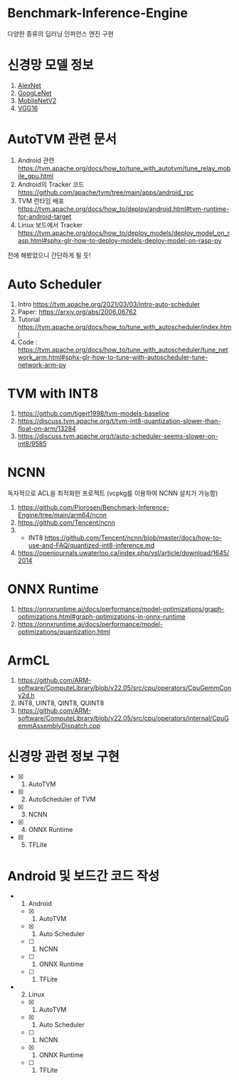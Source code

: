 # Benchmark-Inference-Engine
다양한 종류의 딥러닝 인퍼런스 엔진 구현

# 신경망 모델 정보

1. [AlexNet](https://pytorch.org/hub/pytorch_vision_alexnet/)
2. [GoogLeNet](https://pytorch.org/hub/pytorch_vision_googlenet/)
3. [MobileNetV2](https://pytorch.org/hub/pytorch_vision_mobilenet_v2/)
4. [VGG16](https://pytorch.org/hub/pytorch_vision_vgg/)

# AutoTVM 관련 문서

1. Android 관련 https://tvm.apache.org/docs/how_to/tune_with_autotvm/tune_relay_mobile_gpu.html
2. Android의 Tracker 코드 https://github.com/apache/tvm/tree/main/apps/android_rpc
3. TVM 런타임 배포 https://tvm.apache.org/docs/how_to/deploy/android.html#tvm-runtime-for-android-target
4. Linux 보드에서 Tracker https://tvm.apache.org/docs/how_to/deploy_models/deploy_model_on_rasp.html#sphx-glr-how-to-deploy-models-deploy-model-on-rasp-py

전에 해봤었으니 간단하게 될 듯!

# Auto Scheduler

1. Intro https://tvm.apache.org/2021/03/03/intro-auto-scheduler
2. Paper: https://arxiv.org/abs/2006.06762
3. Tutorial https://tvm.apache.org/docs/how_to/tune_with_autoscheduler/index.html
4. Code : https://tvm.apache.org/docs/how_to/tune_with_autoscheduler/tune_network_arm.html#sphx-glr-how-to-tune-with-autoscheduler-tune-network-arm-py

# TVM with INT8

1. https://github.com/tigert1998/tvm-models-baseline
2. https://discuss.tvm.apache.org/t/tvm-int8-quantization-slower-than-float-on-arm/13284
3. https://discuss.tvm.apache.org/t/auto-scheduler-seems-slower-on-int8/9585

# NCNN 

독자적으로 ACL을 최적화한 프로젝트 (vcpkg를 이용하여 NCNN 설치가 가능함)

1. https://github.com/Piorosen/Benchmark-Inference-Engine/tree/main/arm64/ncnn
2. https://github.com/Tencent/ncnn
3. - INT8 https://github.com/Tencent/ncnn/blob/master/docs/how-to-use-and-FAQ/quantized-int8-inference.md
4. https://openjournals.uwaterloo.ca/index.php/vsl/article/download/1645/2014

# ONNX Runtime

1. https://onnxruntime.ai/docs/performance/model-optimizations/graph-optimizations.html#graph-optimizations-in-onnx-runtime
2. https://onnxruntime.ai/docs/performance/model-optimizations/quantization.html

# ArmCL 

1. https://github.com/ARM-software/ComputeLibrary/blob/v22.05/src/cpu/operators/CpuGemmConv2d.h
2. INT8, UINT8, QINT8, QUINT8
3. https://github.com/ARM-software/ComputeLibrary/blob/v22.05/src/cpu/operators/internal/CpuGemmAssemblyDispatch.cpp


# 신경망 관련 정보 구현 
- [x] 1. AutoTVM
- [x] 2. AutoScheduler of TVM 
- [x] 3. NCNN
- [x] 4. ONNX Runtime
- [x] 5. TFLite

# Android 및 보드간 코드 작성
- 1. Android
  - [x] 1. AutoTVM
  - [x] 1. Auto Scheduler
  - [ ] 1. NCNN
  - [ ] 1. ONNX Runtime
  - [ ] 1. TFLite
- 2. Linux
  - [x] 1. AutoTVM
  - [x] 1. Auto Scheduler
  - [ ] 1. NCNN
  - [x] 1. ONNX Runtime
  - [ ] 1. TFLite
